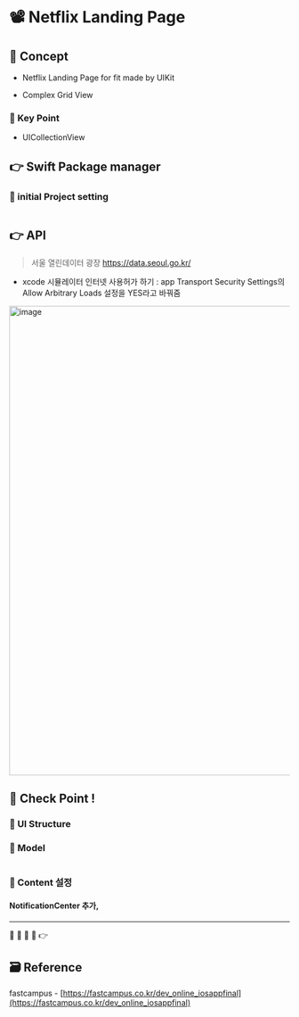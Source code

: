 # 📽 Netflix Landing Page

<!-- ! gif 스크린샷 -->

## 📌 Concept

- Netflix Landing Page for fit made by UIKit

- Complex Grid View

### 🔑 Key Point

- UICollectionView

## 👉 Swift Package manager

### 🔷 initial Project setting

```swift

```

## 👉 API

> 서울 열린데이터 광장 https://data.seoul.go.kr/

- xcode 시뮬레이터 인터넷 사용허가 하기 : app Transport Security Settings의 Allow Arbitrary Loads 설정을 YES라고 바꿔줌

<img width="842" alt="image" src="https://user-images.githubusercontent.com/28912774/173208858-c4eb44f8-ed9d-4923-89a2-26df1a68eff4.png">

## 🔑 Check Point !

### 🔷 UI Structure

<!-- ! 스토리보드, 앱 구조 ppt 스샷 -->

### 🔷 Model

```swift

```

### 🔷 Content 설정

#### NotificationCenter 추가,

<!-- ## ❌ Error Check Point

### 🔶 -->

<!-- xcode Mark template -->

<!--
// MARK: IBOutlet
// MARK: LifeCycle
// MARK: Actions
// MARK: Methods
// MARK: Extensions
-->

<!-- <img width="300" alt="스크린샷" src=""> -->

---

🔶 🔷 📌 🔑 👉

## 🗃 Reference

fastcampus - [https://fastcampus.co.kr/dev_online_iosappfinal](https://fastcampus.co.kr/dev_online_iosappfinal)
